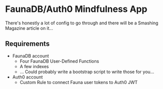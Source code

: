 # FaunaDB/Auth0 Mindfulness App

There's honestly a lot of config to go through and there will be a Smashing Magazine article on it...

## Requirements

* FaunaDB account
    * Four FaunaDB User-Defined Functions
    * A few indexes
    * ... Could probably write a bootstrap script to write those for you...
* Auth0 account
    * Custom Rule to connect Fauna user tokens to Auth0 JWT